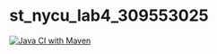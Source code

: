 # st_nycu_lab4_309553025
[![Java CI with Maven](https://github.com/Voltage-x/st_nycu_lab4_309553025/actions/workflows/maven.yml/badge.svg)](https://github.com/Voltage-x/st_nycu_lab4_309553025/actions/workflows/maven.yml)

